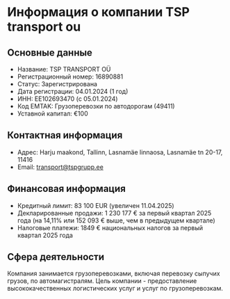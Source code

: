 # Информация о компании TSP transport ou

## Основные данные
- Название: TSP TRANSPORT OÜ
- Регистрационный номер: 16890881
- Статус: Зарегистрирована
- Дата регистрации: 04.01.2024 (1 год)
- ИНН: EE102693470 (с 05.01.2024)
- Код EMTAK: Грузоперевозки по автодорогам (49411)
- Уставной капитал: €100

## Контактная информация
- Адрес: Harju maakond, Tallinn, Lasnamäe linnaosa, Lasnamäe tn 20-17, 11416
- Email: transport@tspgrupp.ee

## Финансовая информация
- Кредитный лимит: 83 100 EUR (увеличен 11.04.2025)
- Декларированные продажи: 1 230 177 € за первый квартал 2025 года (на 14,11% или 152 093 € выше, чем в предыдущем квартале)
- Налоговые платежи: 1849 € национальных налогов за первый квартал 2025 года

## Сфера деятельности
Компания занимается грузоперевозками, включая перевозку сыпучих грузов, по автомагистралям. Цель компании - предоставление высококачественных логистических услуг и услуг по грузоперевозкам.
